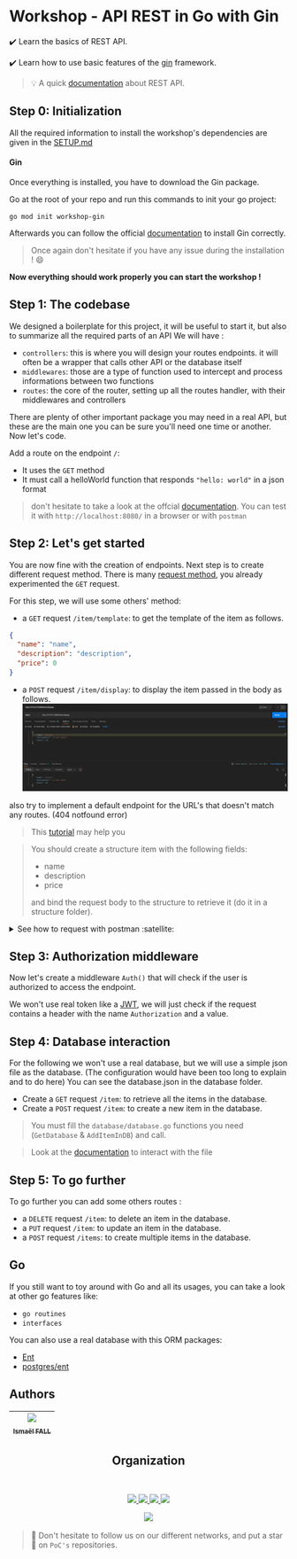 # Workshop - API REST in Go with Gin

:heavy_check_mark: Learn the basics of REST API.

:heavy_check_mark: Learn how to use basic features of the [gin](https://github.com/gin-gonic/gin) framework.

> :bulb: A quick [documentation](https://searchapparchitecture.techtarget.com/definition/RESTful-API) about REST API.

## Step 0: Initialization

All the required information to install the workshop's dependencies are given in the [SETUP.md](./SETUP.md)

#### Gin

Once everything is installed, you have to download the Gin package.

Go at the root of your repo and run this commands to init your go project:
```shell
go mod init workshop-gin
```

Afterwards you can follow the official [documentation](https://github.com/gin-gonic/gin#installation) to install Gin correctly.
>Once again don't hesitate if you have any issue during the installation ! :smile:


**Now everything should work properly you can start the workshop !**

## Step 1: The codebase

We designed a boilerplate for this project, it will be useful to start it, but also to summarize all the required parts of an API
We will have :

- `controllers`: this is where you will design your routes endpoints. it will often be a wrapper that calls other API or the database itself
- `middlewares`: those are a type of function used to intercept and process informations between two functions
- `routes`: the core of the router, setting up all the routes handler, with their middlewares and controllers

There are plenty of other important package you may need in a real API, but these are the main one you can be sure you'll need one time or another. Now let's code.

Add a route on the endpoint `/`:
- It uses the `GET` method
- It must call a helloWorld function that responds `"hello: world"` in a json format

> don't hesitate to take a look at the offcial [documentation](https://github.com/gin-gonic/gin#api-examples).
> You can test it with `http://localhost:8080/` in a browser or with `postman`

## Step 2: Let's get started

You are now fine with the creation of endpoints.
Next step is to create different request method.
There is many [request method](https://developer.mozilla.org/en-US/docs/Web/HTTP/Methods), you already experimented the `GET` request.

For this step, we will use some others' method:
- a `GET` request `/item/template`: to get the template of the item as follows.
```json
{
  "name": "name",
  "description": "description",
  "price": 0
}
```

- a `POST` request `/item/display`: to display the item passed in the body as follows.
  <img src="./.assets/request-item-display.png">


also try to implement a default endpoint for the URL's that doesn't match any routes. (404 notfound error)



> This [tutorial](https://blog.logrocket.com/making-http-requests-in-go/) may help you

> You should create a structure item with the following fields:
> - name
> - description
> - price
>
> and bind the request body to the structure to retrieve it (do it in a structure folder).
<details>
  <summary>See how to request with postman :satellite:</summary>

Enter your URL and the method you which to use in the title bar and click `Send`.

![Seek](../../.github/go-http/seek.png)

Then the result (if there is any) will be printed out at the bottom.

![Result](../../.github/go-http/result.png)

</details>

## Step 3: Authorization middleware

Now let's create a middleware `Auth()` that will check if the user is authorized to access the endpoint.

We won't use real token like a [JWT](https://jwt.io/), we will just check if the request contains a header with the name `Authorization` and a value.


## Step 4: Database interaction

For the following we won't use a real database, but we will use a simple json file as the database.
(The configuration would have been too long to explain and to do here)
You can see the database.json in the database folder.


- Create a `GET` request `/item`: to retrieve all the items in the database.
- Create a `POST` request `/item`: to create a new item in the database.

> You must fill the `database/database.go` functions you need (`GetDatabase` & `AddItemInDB`) and call.

> Look at the [documentation](https://tutorialedge.net/golang/reading-writing-files-in-go/) to interact with the file

## Step 5: To go further

To go further you can add some others routes :
- a `DELETE` request `/item`: to delete an item in the database.
- a `PUT` request `/item`: to update an item in the database.
- a `POST` request `/items`: to create multiple items in the database.

## Go

If you still want to toy around with Go and all its usages, you can take a look at other go features like:
- `go routines`
- `interfaces`

You can also use a real database with this ORM packages:
- [Ent](https://github.com/facebookincubator/ent)
- [postgres/ent](https://entgo.io/docs/crud/)

## Authors

| [<img src="https://github.com/Doozers.png?size=85" width=85><br><sub>Ismaël FALL</sub>](https://github.com/Doozers) |
|:-------------------------------------------------------------------------------------------------------------------:|
<h2 align=center>
Organization
</h2>
<br/>
<p align='center'>
    <a href="https://www.linkedin.com/company/pocinnovation/mycompany/">
        <img src="https://img.shields.io/badge/LinkedIn-0077B5?style=for-the-badge&logo=linkedin&logoColor=white">
    </a>
    <a href="https://www.instagram.com/pocinnovation/">
        <img src="https://img.shields.io/badge/Instagram-E4405F?style=for-the-badge&logo=instagram&logoColor=white">
    </a>
    <a href="https://twitter.com/PoCInnovation">
        <img src="https://img.shields.io/badge/Twitter-1DA1F2?style=for-the-badge&logo=twitter&logoColor=white">
    </a>
    <a href="https://discord.com/invite/Yqq2ADGDS7">
        <img src="https://img.shields.io/badge/Discord-7289DA?style=for-the-badge&logo=discord&logoColor=white">
    </a>
</p>
<p align=center>
    <a href="https://www.poc-innovation.fr/">
        <img src="https://img.shields.io/badge/WebSite-1a2b6d?style=for-the-badge&logo=GitHub Sponsors&logoColor=white">
    </a>
</p>

> :rocket: Don't hesitate to follow us on our different networks, and put a star 🌟 on `PoC's` repositories.
